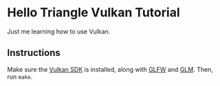 # Hello Triangle Vulkan Tutorial

Just me learning how to use Vulkan.

## Instructions

Make sure the [Vulkan SDK](https://vulkan.lunarg.com/sdk/home) is installed, along with [GLFW](https://www.glfw.org/) and [GLM](https://glm.g-truc.net/0.9.9/index.html).
Then, run `make`.
